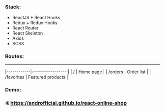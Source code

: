 ### Stack:
* ReactJS + React Hooks
* Redux + Redux Hooks
* React Router 
* React Skeleton
* Axios
* SCSS

### Routes:
----------------------------------
|------------|:-----------------:|
| /          | Home page         |
| /orders    | Order list        |
| /favorites | Featured products |

### Demo:
### :sparkle: https://androfficial.github.io/react-online-shop
